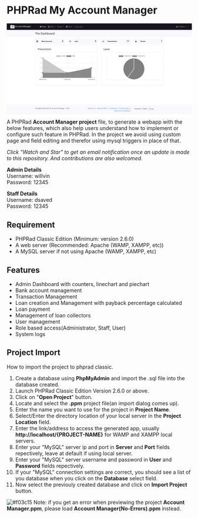 # PHPRad My Account Manager
![Screenshot of Dashboad](Screenshot(Dashboard).png)
A PHPRad <b>Account Manager project</b> file, to generate a webapp with the below features, which also help users understand how to implement or configure such feature in PHPRad. In the project we avoid using custom page and field editing and therefor using mysql triggers in place of that.

*Click "Watch and Star" to get an email notification once an update is made to this repository. And contributions are also welcomed.*

<b>Admin Details</b><br>
Username: willvin<br>
Password: 12345

<b>Staff Details</b><br>
Username: dsaved<br>
Password: 12345

## Requirement
- PHPRad Classic Edition (Minimum: version 2.6.0)
- A web server (Recommended: Apache (WAMP, XAMPP, etc))
- A MySQL server if not using Apache (WAMP, XAMPP, etc)

## Features
- Admin Dashboard with counters, linechart and piechart
- Bank account management
- Transaction Management
- Loan creation and Management with payback percentage calculated
- Loan payment
- Management of loan collectors
- User management
- Role based access(Administrator, Staff, User)
- System logs

## Project Import
How to import the project to phprad classic.
1. Create a database using <b>PhpMyAdmin</b> and import the .sql file into the database created.
2. Launch PHPRad Classic Edition Version 2.6.0 or above.
3. Click on "<b>Open Project</b>" button.
4. Locate and select the <b>.ppm</b> project file(an import dialog comes up).
5. Enter the name you want to use for the project in <b>Project Name</b>.
6. Select/Enter the directory location of your local server in the <b>Project Location</b> field.
7. Enter the link/address to access the generated app, usually <b>http://localhost/{PROJECT-NAME}</b> for WAMP and XAMPP local servers.
8. Enter your "MySQL" server ip and port in <b>Server</b> and <b>Port</b> fields repectively, leave at default if using local server.
9. Enter your "MySQL" server username and password in <b>User</b> and <b>Password</b> fields repectively.
10. If your "MySQL" connection settings are correct, you should see a list of you database when you click on the <b>Database</b> select field.
11. Now select the previouly created database and click on <b>Import Project</b> button.

![#f03c15](https://placehold.it/15/f03c15/000000?text=+) Note: if you get an error when previewing the project <b>Account Manager.ppm</b>, please load <b>Account Manager(No-Errors).ppm</b> instead.
